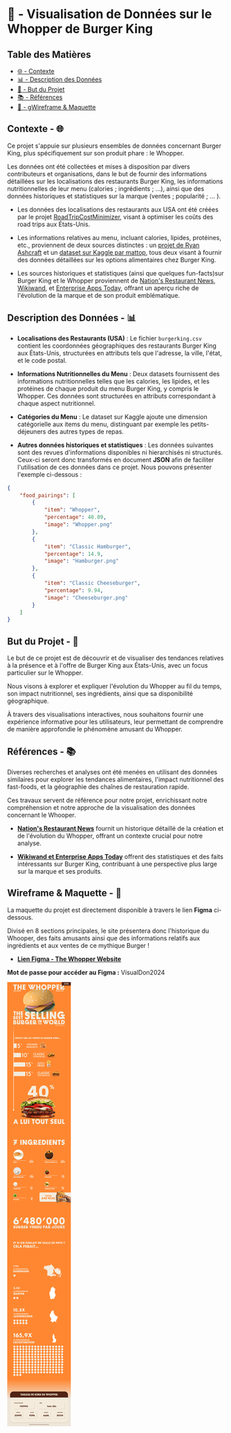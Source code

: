 # 🍔 - Visualisation de Données sur le Whopper de Burger King

## Table des Matières
- [🌐 - Contexte](#contexte--)
- [📊 - Description des Données](#description-des-données--)
- [🎯 - But du Projet](#but-du-projet--)
- [📚 - Références](#références--)
- [📎 - gWireframe & Maquette](#wireframe--maquette--)

## Contexte - 🌐

Ce projet s'appuie sur plusieurs ensembles de données concernant Burger King, plus spécifiquement sur son produit phare : le Whopper. 

Les données ont été collectées et mises à disposition par divers contributeurs et organisations, dans le but de fournir des informations détaillées sur les localisations des restaurants Burger King, les informations nutritionnelles de leur menu (calories ; ingrédients ; ...), ainsi que des données historiques et statistiques sur la marque (ventes ; popularité ; ... ). 

- Les données des localisations des restaurants aux USA ont été créées par le projet [RoadTripCostMinimizer](https://github.com/tywin1104/RoadTripCostMinimizer), visant à optimiser les coûts des road trips aux États-Unis.

- Les informations relatives au menu, incluant calories, lipides, protéines, etc., proviennent de deux sources distinctes : un [projet de Ryan Ashcraft](https://github.com/ryanashcraft/restaurant-nutrition-data) et un [dataset sur Kaggle par mattop](https://www.kaggle.com/datasets/mattop/burger-king-menu-nutrition-data), tous deux visant à fournir des données détaillées sur les options alimentaires chez Burger King.

- Les sources historiques et statistiques (ainsi que quelques fun-facts)sur Burger King et le Whopper proviennent de [Nation's Restaurant News](https://www.nrn.com/latest-headlines/history-burger-kings-whopper), [Wikiwand](https://www.wikiwand.com/en/Whopper), et [Enterprise Apps Today](https://www.enterpriseappstoday.com/stats/burger-king-statistics.html), offrant un aperçu riche de l'évolution de la marque et de son produit emblématique.

## Description des Données - 📊

- **Localisations des Restaurants (USA)** : Le fichier `burgerking.csv` contient les coordonnées géographiques des restaurants Burger King aux États-Unis, structurées en attributs tels que l'adresse, la ville, l'état, et le code postal.

- **Informations Nutritionnelles du Menu** : Deux datasets fournissent des informations nutritionnelles telles que les calories, les lipides, et les protéines de chaque produit du menu Burger King, y compris le Whopper. Ces données sont structurées en attributs correspondant à chaque aspect nutritionnel.

- **Catégories du Menu** : Le dataset sur Kaggle ajoute une dimension catégorielle aux items du menu, distinguant par exemple les petits-déjeuners des autres types de repas.

- **Autres données historiques et statistiques** : Les données suivantes sont des revues d'informations disponibles ni hierarchisés ni structurés. Ceux-ci seront donc transformés en document **JSON** afin de faciliter l'utilisation de ces données dans ce projet. Nous pouvons présenter l'exemple ci-dessous :

```json
{
    "food_pairings": [
        {
            "item": "Whopper",
            "percentage": 40.09,
            "image": "Whopper.png"
        },
        {
            "item": "Classic Hamburger",
            "percentage": 14.9,
            "image": "Hamburger.png"
        },
        {
            "item": "Classic Cheeseburger",
            "percentage": 9.94,
            "image": "Cheeseburger.png"
        }
    ]
}
```

## But du Projet - 🎯

Le but de ce projet est de découvrir et de visualiser des tendances relatives à la présence et à l'offre de Burger King aux États-Unis, avec un focus particulier sur le Whopper. 

Nous visons à explorer et expliquer l'évolution du Whopper au fil du temps, son impact nutritionnel, ses ingrédients, ainsi que sa disponibilité géographique. 

À travers des visualisations interactives, nous souhaitons fournir une expérience informative pour les utilisateurs, leur permettant de comprendre de manière approfondie le phénomène amusant du Whopper.

## Références - 📚

Diverses recherches et analyses ont été menées en utilisant des données similaires pour explorer les tendances alimentaires, l'impact nutritionnel des fast-foods, et la géographie des chaînes de restauration rapide. 

Ces travaux servent de référence pour notre projet, enrichissant notre compréhension et notre approche de la visualisation des données concernant le Whooper.

- [**Nation's Restaurant News**](https://www.nrn.com/news) fournit un historique détaillé de la création et de l'évolution du Whopper, offrant un contexte crucial pour notre analyse.

- [**Wikiwand et Enterprise Apps Today**](https://www.wikiwand.com/en/Burger_King) offrent des statistiques et des faits intéressants sur Burger King, contribuant à une perspective plus large sur la marque et ses produits.

## Wireframe & Maquette - 📎

La maquette du projet est directement disponible à travers le lien **Figma** ci-dessous. 

Divisé en 8 sections principales, le site présentera donc l'historique du Whooper, des faits amusants ainsi que des informations relatifs aux ingrédients et aux ventes de ce mythique Burger ! 

- [**Lien Figma - The Whopper Website**](https://www.figma.com/file/LmaBj2DxoS5HoMbhOivfTn/WireFrame?type=design&node-id=0%3A1&mode=design&t=cUsSzApgxs0iYccy-1)
  
**Mot de passe pour accéder au Figma :** VisualDon2024

![Maquette deu Whopper-Website](maquette_whopper_visualdon.jpg)
